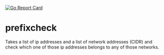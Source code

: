 [![Go Report Card](https://goreportcard.com/badge/github.com/dogasantos/prefixcheck)](https://goreportcard.com/report/github.com/dogasantos/prefixcheck)

# prefixcheck
Takes a list of ip addresses and a list of network addresses (CIDR) and check which one of those ip addresses belongs to any of those networks.
